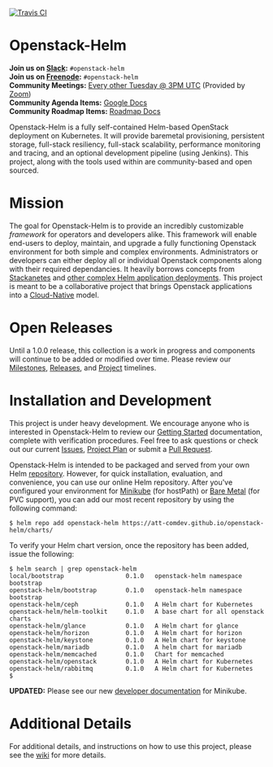 [![Travis CI](https://travis-ci.org/att-comdev/openstack-helm.svg?branch=master)](https://travis-ci.org/att-comdev/openstack-helm)

# Openstack-Helm

**Join us on [Slack](http://slack.k8s.io/):** `#openstack-helm`<br>
**Join us on [Freenode](https://freenode.net/):** `#openstack-helm`<br>
**Community Meetings:** [Every other Tuesday @ 3PM UTC](https://calendar.google.com/calendar/embed?src=rnd4tpeoncig91pvs05il4p29o%40group.calendar.google.com&ctz=America/New_York) (Provided by [Zoom](https://zoom.us/j/562328746))<br>
**Community Agenda Items:** [Google Docs](https://docs.google.com/document/d/1Vm2OnMzjSru3cuvxh4Oa7R_z7staU-7ivGy8foOzDCs/edit#heading=h.bfc0dkav9gk2)<br>
**Community Roadmap Items:** [Roadmap Docs](https://docs.google.com/spreadsheets/d/1N5AdAdLbvpZ9Tzi1TuqeJbHyczfZRysBIYE_ndnZx6c/edit?usp=sharing)

Openstack-Helm is a fully self-contained Helm-based OpenStack deployment on Kubernetes. It will provide baremetal provisioning, persistent storage, full-stack resiliency, full-stack scalability, performance monitoring and tracing, and an optional development pipeline (using Jenkins). This project, along with the tools used within are community-based and open sourced.

# Mission

The goal for Openstack-Helm is to provide an incredibly customizable *framework* for operators and developers alike. This framework will enable end-users to deploy, maintain, and upgrade a fully functioning Openstack environment for both simple and complex environments. Administrators or developers can either deploy all or individual Openstack components along with their required dependancies. It heavily borrows concepts from [Stackanetes](https://github.com/stackanetes/stackanetes) and [other complex Helm application deployments](https://github.com/sapcc/openstack-helm). This project is meant to be a collaborative project that brings Openstack applications into a [Cloud-Native](https://www.cncf.io/about/charter) model.

# Open Releases

Until a 1.0.0 release, this collection is a work in progress and components will continue to be added or modified over time. Please review our [Milestones](https://github.com/att-comdev/openstack-helm/milestones), [Releases](https://github.com/att-comdev/openstack-helm/releases), and [Project](https://github.com/att-comdev/openstack-helm/projects/1) timelines.

# Installation and Development

This project is under heavy development. We encourage anyone who is interested in Openstack-Helm to review our [Getting Started](https://github.com/att-comdev/openstack-helm/blob/master/docs/installation/getting-started.md) documentation, complete with verification procedures. Feel free to ask questions or check out our current [Issues](https://github.com/att-comdev/openstack-helm/issues), [Project Plan](https://github.com/att-comdev/openstack-helm/projects/1) or submit a [Pull Request](https://github.com/att-comdev/openstack-helm/pulls).

Openstack-Helm is intended to be packaged and served from your own Helm [repository](https://github.com/kubernetes/helm/blob/master/docs/chart_repository.md). However, for quick installation, evaluation, and convenience, you can use our online Helm repository. After you've configured your environment for [Minikube](https://github.com/att-comdev/openstack-helm/blob/master/docs/developer/minikube.md) (for hostPath) or [Bare Metal](https://github.com/att-comdev/openstack-helm/blob/master/docs/installation/getting-started.md) (for PVC support), you can add our most recent repository by using the following command:

```
$ helm repo add openstack-helm https://att-comdev.github.io/openstack-helm/charts/
```

To verify your Helm chart version, once the repository has been added, issue the following:

```
$ helm search | grep openstack-helm
local/bootstrap                 0.1.0   openstack-helm namespace bootstrap
openstack-helm/bootstrap        0.1.0   openstack-helm namespace bootstrap
openstack-helm/ceph             0.1.0   A Helm chart for Kubernetes
openstack-helm/helm-toolkit     0.1.0   A base chart for all openstack charts
openstack-helm/glance           0.1.0   A Helm chart for glance
openstack-helm/horizon          0.1.0   A Helm chart for horizon
openstack-helm/keystone         0.1.0   A Helm chart for keystone
openstack-helm/mariadb          0.1.0   A helm chart for mariadb
openstack-helm/memcached        0.1.0   Chart for memcached
openstack-helm/openstack        0.1.0   A Helm chart for Kubernetes
openstack-helm/rabbitmq         0.1.0   A Helm chart for Kubernetes
$
```

**UPDATED:** Please see our new [developer documentation](https://github.com/openstack/openstack-helm/blob/master/docs/guides-install/developer/install-minikube.md) for Minikube.

# Additional Details

For additional details, and instructions on how to use this project, please see the [wiki](https://github.com/att-comdev/openstack-helm/wiki) for more details.
